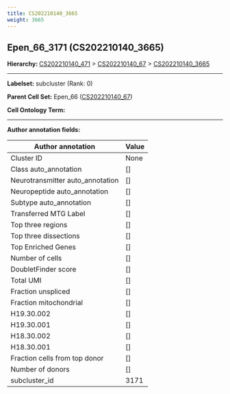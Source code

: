 ```yaml
---
title: CS202210140_3665
weight: 3665
---
```

## Epen_66_3171 (CS202210140_3665)
<b>Hierarchy: </b>
[CS202210140_471](../CS202210140_471) >
[CS202210140_67](../CS202210140_67) >
[CS202210140_3665](../CS202210140_3665)

---


**Labelset:** subcluster (Rank: 0)

**Parent Cell Set:** Epen_66 ([CS202210140_67](../CS202210140_67))



**Cell Ontology Term:** 

[MARKER GENES.]: #


---

[TRANSFERRED ANNOTATIONS.]: #


[AUTHOR ANNOTATION FIELDS.]: #


**Author annotation fields:**

| Author annotation | Value |
|-------------------|-------|
|Cluster ID|None|
|Class auto_annotation|[]|
|Neurotransmitter auto_annotation|[]|
|Neuropeptide auto_annotation|[]|
|Subtype auto_annotation|[]|
|Transferred MTG Label|[]|
|Top three regions|[]|
|Top three dissections|[]|
|Top Enriched Genes|[]|
|Number of cells|[]|
|DoubletFinder score|[]|
|Total UMI|[]|
|Fraction unspliced|[]|
|Fraction mitochondrial|[]|
|H19.30.002|[]|
|H19.30.001|[]|
|H18.30.002|[]|
|H18.30.001|[]|
|Fraction cells from top donor|[]|
|Number of donors|[]|
|subcluster_id|3171|
